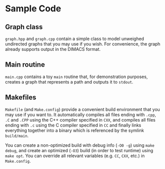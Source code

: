 # Sample Code

## Graph class
`graph.hpp` and `graph.cpp` contain a simple class to model unweighed undirected graphs that you may use if you wish. For convenience, the graph already supports output in the DIMACS format.

## Main routine
`main.cpp` contains a toy `main` routine that, for demonstration purposes,
creates a graph that represents a path and outputs it to `stdout`.

## Makefiles
`Makefile` (and `Make.config`) provide a convenient build environment that you may use if you want to.
It automatically compiles all files ending with `.cpp`, `.C` and `.CPP` using the C++ compiler specified in `CXX`, and compiles all files ending with `.c` using the C compiler specified in `CC` and finally links everything together into a binary which is referenced by the symlink `build/main`.

You can create a non-optimized build with debug info (`-O0 -g`) using `make debug`, and create an optimized (`-O3`) build (in order to test runtime) using `make opt`.
You can override all relevant variables (e.g. `CC`, `CXX`, etc.) in `Make.config`.
